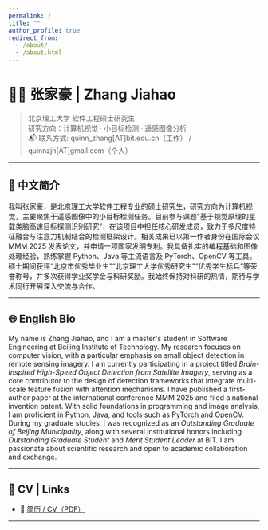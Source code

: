 ```yaml
---
permalink: /
title: ""
author_profile: true
redirect_from: 
  - /about/
  - /about.html
---
```



# 👨‍💻 张家豪 | Zhang Jiahao

> 北京理工大学 软件工程硕士研究生  
> 研究方向：计算机视觉 · 小目标检测 · 遥感图像分析  
> 📬 联系方式: quinn_zhang[AT]bit.edu.cn（工作） / quinnzjh[AT]gmail.com（个人）

---

## 🧠 中文简介

我叫张家豪，是北京理工大学软件工程专业的硕士研究生，研究方向为计算机视觉，主要聚焦于遥感图像中的小目标检测任务。目前参与课题“基于视觉原理的星载类脑高速目标探测识别研究”，在该项目中担任核心研发成员，致力于多尺度特征融合与注意力机制结合的检测框架设计。相关成果已以第一作者身份在国际会议 MMM 2025 发表论文，并申请一项国家发明专利。我具备扎实的编程基础和图像处理经验，熟练掌握 Python、Java 等主流语言及 PyTorch、OpenCV 等工具。硕士期间获评“北京市优秀毕业生”“北京理工大学优秀研究生”“优秀学生标兵”等荣誉称号，并多次获得学业奖学金与科研奖励。我始终保持对科研的热情，期待与学术同行开展深入交流与合作。

---

## 🌐 English Bio

My name is Zhang Jiahao, and I am a master's student in Software Engineering at Beijing Institute of Technology. My research focuses on computer vision, with a particular emphasis on small object detection in remote sensing imagery. I am currently participating in a project titled *Brain-Inspired High-Speed Object Detection from Satellite Imagery*, serving as a core contributor to the design of detection frameworks that integrate multi-scale feature fusion with attention mechanisms. I have published a first-author paper at the international conference MMM 2025 and filed a national invention patent. With solid foundations in programming and image analysis, I am proficient in Python, Java, and tools such as PyTorch and OpenCV. During my graduate studies, I was recognized as an *Outstanding Graduate of Beijing Municipality*, along with several institutional honors including *Outstanding Graduate Student* and *Merit Student Leader* at BIT. I am passionate about scientific research and open to academic collaboration and exchange.

---

## 🔗 CV | Links

- 📄 [简历 / CV（PDF）](../files/张家豪简历.pdf) 
---